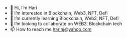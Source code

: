 - 👋 Hi, I’m  Hari
- 👀 I’m interested in Blockchain, Web3, NFT, Defi
- 🌱 I’m currently learning Blockchain, Web3, NFT, Defi
- 💞️ I’m looking to collaborate on WEB3, Blockchain tech
- 📫 How to reach me harinj@yahoo.com

<!---
harinj/harinj is a ✨ special ✨ repository because its `README.md` (this file) appears on your GitHub profile.
You can click the Preview link to take a look at your changes.
--->
